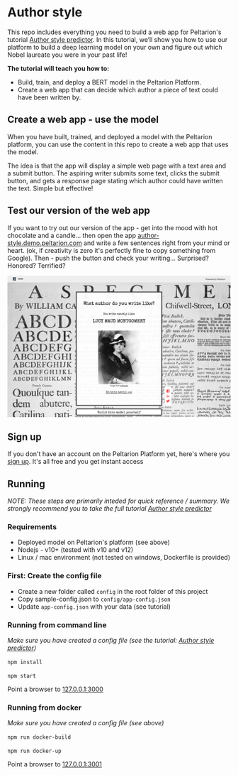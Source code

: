 # Author style

This repo includes everything you need to build a web app for Peltarion's tutorial [Author style predictor](https://peltarion.com/knowledge-center/tutorials/author-style-predictor).
In this tutorial, we’ll show you how to use our platform to build a deep learning model on your own and figure out which Nobel laureate you were in your past life!

**The tutorial will teach you how to:**

* Build, train, and deploy a BERT model in the Peltarion Platform.
* Create a web app that can decide which author a piece of text could have been written by.

## Create a web app - use the model

When you have built, trained, and deployed a model with the Peltarion platform, you can use the content in this repo to create a web app that uses the model. 

The idea is that the app will display a simple web page with a text area and a submit button. The aspiring writer submits some text, clicks the submit button, and gets a response page stating which author could have written the text. Simple but effective!


## Test our version of the web app

If you want to try out our version of the app - get into the mood with hot chocolate and a candle... then open the app [author-style.demo.peltarion.com](https://author-style.demo.peltarion.com) and write a few sentences right from your mind or heart. (ok, if creativity is zero it's perfectly fine to copy something from Google). Then - push the button and check your writing... Surprised? Honored? Terrified? 

![Author style web app](docs/Author_result_PA1.png)


## Sign up 
If you don't have an account on the Peltarion Platform yet, here's where you [sign up](https://peltarion.com/signup). It's all free and you get instant access


## Running

_NOTE: These steps are primarily inteded for quick reference / summary. We strongly recommend you to take the full tutorial [Author style predictor](https://peltarion.com/knowledge-center/tutorials/author-style-predictor)_

### Requirements

* Deployed model on Peltarion's platform (see above)
* Nodejs - v10+ (tested with v10 and v12)
* Linux / mac environment (not tested on windows, Dockerfile is provided)


### First: Create the config file

* Create a new folder called `config` in the root folder of this project
* Copy sample-config.json to `config/app-config.json`
* Update `app-config.json` with your data (see tutorial)

### Running from command line

_Make sure you have created a config file (see the tutorial: [Author style predictor](https://peltarion.com/knowledge-center/tutorials/author-style-predictor))_

`npm install`

`npm start`

Point a browser to [127.0.0.1:3000](http://127.0.0.1:3000)

### Running from docker

_Make sure you have created a config file (see above)_

`npm run docker-build`

`npm run docker-up`

Point a browser to [127.0.0.1:3001](http://127.0.0.1:3001)